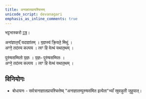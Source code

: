```yaml
---
title: अनाज्ञातप्रायश्चित्तम्
unicode_script: devanagari
emphasis_as_inline_comments: true
---
```


भट्टभास्करो [ऽत्र](https://archive.org/stream/taittiriya/taittiriya_brahmana_bhaskara_03_1-7#page/n393/mode/2up)।

अना॑ज्ञात॒य्ँ यदाज्ञा॑तम् । य॒ज्ञस्य॑ क्रि॒यते॒ मिथु॑ ।  
अग्ने॒ तद॑स्य कल्पय । त्वꣳ हि वेत्थ॑ यथात॒थम् ।

पुरु॑षसम्मितो य॒ज्ञः । य॒ज्ञᳶ पुरु॑षसम्मितः ।  
अग्ने॒ तद॑स्य कल्पय । त्वꣳ हि वेत्थ॑ यथात॒थम् ।

## विनियोगः
- बोधायनः - सर्वत्रानाज्ञातप्रायश्चित्तेष्व् "अनाज्ञातम्पुरुषसंमित इत्येता"भ्याँ स्रुवाहुती जुहुयात्।